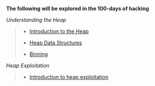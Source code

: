 **The following will be explored in the 100-days of hacking**

*Understanding the Heap*
> * [Introduction to the Heap](heap_overview.md)
> 
> * [Heap Data Structures](data_structures.md)
> 
> * [Binning](binning.md)

*Heap Exploitation*
> * [Introduction to heap exploitation](heap_exploitation.md)
> 

